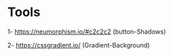 # Tools

1- https://neumorphism.io/#c2c2c2   (button-Shadows)

2- https://cssgradient.io/   (Gradient-Background) 
